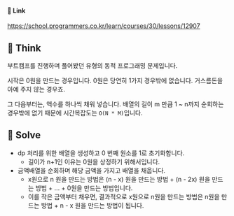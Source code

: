 #### 🔗 Link

﻿https://school.programmers.co.kr/learn/courses/30/lessons/12907

## 🤔 Think
부트캠프를 진행하며 풀어봤던 유형의 동적 프로그래밍 문제입니다.

시작은 0원을 만드는 경우입니다. 0원은 당연히 1가지 경우밖에 없습니다. 거스름돈을 아예 주지 않는 경우죠.

그 다음부터는, 액수를 하나씩 채워 넣습니다. 배열의 길이 m 만큼 1 ~ n까지 순회하는 경우밖에 없기 때문에 시간복잡도는 `O(N * M)`입니다.

## 🔎 Solve
- dp 처리를 위한 배열을 생성하고 0 번째 원소를 1로 초기화합니다.
  - 길이가 n+1인 이유는 0원을 상정하기 위해서입니다.
- 금액배열을 순회하며 해당 금액을 가지고 배열을 채웁니다.
  - x원으로 n 원을 만드는 방법은 (n - x) 원을 만드는 방법 + (n - 2x) 원을 만드는 방법 + ... + 0원을 만드는 방법입니다.
  - 이를 작은 금액부터 채우면, 결과적으로 x원으로 n원을 만드는 방법은 n원을 만드는 방법 + n - x 원을 만드는 방법이 됩니다.
